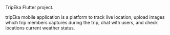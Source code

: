 TripEka Flutter project.

tripEka mobile application is a platform to track live location, upload images which trip members captures during the trip, chat with users, and check locations current weather status.
